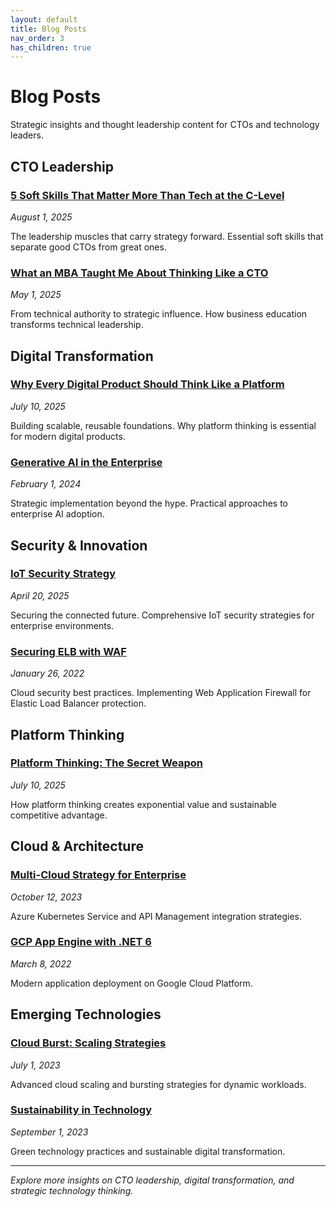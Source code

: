 ```yaml
---
layout: default
title: Blog Posts
nav_order: 3
has_children: true
---
```


# Blog Posts

Strategic insights and thought leadership content for CTOs and technology leaders.

## CTO Leadership

### [5 Soft Skills That Matter More Than Tech at the C-Level](/2025/08/01/SoftSkillatClevel/)
*August 1, 2025*

The leadership muscles that carry strategy forward. Essential soft skills that separate good CTOs from great ones.

### [What an MBA Taught Me About Thinking Like a CTO](/2025/05/01/ArchitectToCTOviaMBA/)
*May 1, 2025*

From technical authority to strategic influence. How business education transforms technical leadership.

## Digital Transformation

### [Why Every Digital Product Should Think Like a Platform](/2025/07/10/Platformthinking/)
*July 10, 2025*

Building scalable, reusable foundations. Why platform thinking is essential for modern digital products.

### [Generative AI in the Enterprise](/2024/02/01/GenerativeAIintheEnterprise/)
*February 1, 2024*

Strategic implementation beyond the hype. Practical approaches to enterprise AI adoption.

## Security & Innovation

### [IoT Security Strategy](/2025/04/20/IoTSecurity/)
*April 20, 2025*

Securing the connected future. Comprehensive IoT security strategies for enterprise environments.

### [Securing ELB with WAF](/2022/01/26/SecuringELBWAF/)
*January 26, 2022*

Cloud security best practices. Implementing Web Application Firewall for Elastic Load Balancer protection.

## Platform Thinking

### [Platform Thinking: The Secret Weapon](/2025/07/10/Platformthinking/)
*July 10, 2025*

How platform thinking creates exponential value and sustainable competitive advantage.

## Cloud & Architecture

### [Multi-Cloud Strategy for Enterprise](/2023/10/12/aksapim/)
*October 12, 2023*

Azure Kubernetes Service and API Management integration strategies.

### [GCP App Engine with .NET 6](/2022/03/08/GCPAppEngineDotnet6/)
*March 8, 2022*

Modern application deployment on Google Cloud Platform.

## Emerging Technologies

### [Cloud Burst: Scaling Strategies](/2023/07/01/CloudBurst/)
*July 1, 2023*

Advanced cloud scaling and bursting strategies for dynamic workloads.

### [Sustainability in Technology](/2023/09/01/sustainability/)
*September 1, 2023*

Green technology practices and sustainable digital transformation.

---

*Explore more insights on CTO leadership, digital transformation, and strategic technology thinking.*
